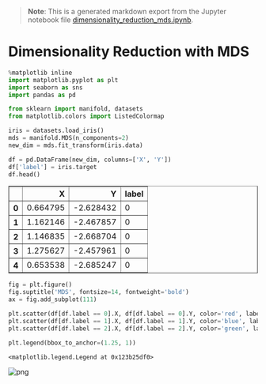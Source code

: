 >**Note**: This is a generated markdown export from the Jupyter notebook file [dimensionality_reduction_mds.ipynb](dimensionality_reduction_mds.ipynb).

# Dimensionality Reduction with MDS


```python
%matplotlib inline
import matplotlib.pyplot as plt
import seaborn as sns
import pandas as pd

from sklearn import manifold, datasets
from matplotlib.colors import ListedColormap


```


```python
iris = datasets.load_iris()
mds = manifold.MDS(n_components=2)
new_dim = mds.fit_transform(iris.data)
```


```python
df = pd.DataFrame(new_dim, columns=['X', 'Y'])
df['label'] = iris.target
df.head()
```




<div>
<table border="1" class="dataframe">
  <thead>
    <tr style="text-align: right;">
      <th></th>
      <th>X</th>
      <th>Y</th>
      <th>label</th>
    </tr>
  </thead>
  <tbody>
    <tr>
      <th>0</th>
      <td>0.664795</td>
      <td>-2.628432</td>
      <td>0</td>
    </tr>
    <tr>
      <th>1</th>
      <td>1.162146</td>
      <td>-2.467857</td>
      <td>0</td>
    </tr>
    <tr>
      <th>2</th>
      <td>1.146835</td>
      <td>-2.668704</td>
      <td>0</td>
    </tr>
    <tr>
      <th>3</th>
      <td>1.275627</td>
      <td>-2.457961</td>
      <td>0</td>
    </tr>
    <tr>
      <th>4</th>
      <td>0.653538</td>
      <td>-2.685247</td>
      <td>0</td>
    </tr>
  </tbody>
</table>
</div>




```python
fig = plt.figure()
fig.suptitle('MDS', fontsize=14, fontweight='bold')
ax = fig.add_subplot(111)

plt.scatter(df[df.label == 0].X, df[df.label == 0].Y, color='red', label=iris.target_names[0])
plt.scatter(df[df.label == 1].X, df[df.label == 1].Y, color='blue', label=iris.target_names[1])
plt.scatter(df[df.label == 2].X, df[df.label == 2].Y, color='green', label=iris.target_names[2])

plt.legend(bbox_to_anchor=(1.25, 1))
```




    <matplotlib.legend.Legend at 0x123b25df0>




    
![png](dimensionality_reduction_mds_files/dimensionality_reduction_mds_4_1.png)
    
